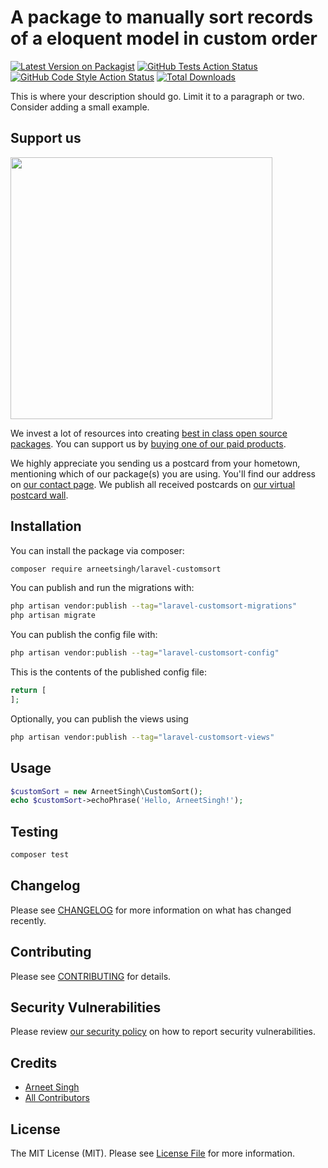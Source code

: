 # A package to manually sort records of a eloquent model in custom order

[![Latest Version on Packagist](https://img.shields.io/packagist/v/arneetsingh/laravel-customsort.svg?style=flat-square)](https://packagist.org/packages/arneetsingh/laravel-customsort)
[![GitHub Tests Action Status](https://img.shields.io/github/workflow/status/arneetsingh/laravel-customsort/run-tests?label=tests)](https://github.com/arneetsingh/laravel-customsort/actions?query=workflow%3Arun-tests+branch%3Amain)
[![GitHub Code Style Action Status](https://img.shields.io/github/workflow/status/arneetsingh/laravel-customsort/Check%20&%20fix%20styling?label=code%20style)](https://github.com/arneetsingh/laravel-customsort/actions?query=workflow%3A"Check+%26+fix+styling"+branch%3Amain)
[![Total Downloads](https://img.shields.io/packagist/dt/arneetsingh/laravel-customsort.svg?style=flat-square)](https://packagist.org/packages/arneetsingh/laravel-customsort)

This is where your description should go. Limit it to a paragraph or two. Consider adding a small example.

## Support us

[<img src="https://github-ads.s3.eu-central-1.amazonaws.com/laravel-customsort.jpg?t=1" width="419px" />](https://spatie.be/github-ad-click/laravel-customsort)

We invest a lot of resources into creating [best in class open source packages](https://spatie.be/open-source). You can support us by [buying one of our paid products](https://spatie.be/open-source/support-us).

We highly appreciate you sending us a postcard from your hometown, mentioning which of our package(s) you are using. You'll find our address on [our contact page](https://spatie.be/about-us). We publish all received postcards on [our virtual postcard wall](https://spatie.be/open-source/postcards).

## Installation

You can install the package via composer:

```bash
composer require arneetsingh/laravel-customsort
```

You can publish and run the migrations with:

```bash
php artisan vendor:publish --tag="laravel-customsort-migrations"
php artisan migrate
```

You can publish the config file with:

```bash
php artisan vendor:publish --tag="laravel-customsort-config"
```

This is the contents of the published config file:

```php
return [
];
```

Optionally, you can publish the views using

```bash
php artisan vendor:publish --tag="laravel-customsort-views"
```

## Usage

```php
$customSort = new ArneetSingh\CustomSort();
echo $customSort->echoPhrase('Hello, ArneetSingh!');
```

## Testing

```bash
composer test
```

## Changelog

Please see [CHANGELOG](CHANGELOG.md) for more information on what has changed recently.

## Contributing

Please see [CONTRIBUTING](https://github.com/spatie/.github/blob/main/CONTRIBUTING.md) for details.

## Security Vulnerabilities

Please review [our security policy](../../security/policy) on how to report security vulnerabilities.

## Credits

- [Arneet Singh](https://github.com/arneetsingh)
- [All Contributors](../../contributors)

## License

The MIT License (MIT). Please see [License File](LICENSE.md) for more information.
